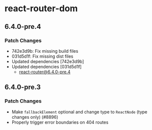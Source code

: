# react-router-dom

## 6.4.0-pre.4

### Patch Changes

- 742e3d9b: Fix missing build files
- 031d5d1f: Fix missing dist files
- Updated dependencies [742e3d9b]
- Updated dependencies [031d5d1f]
  - react-router@6.4.0-pre.4

## 6.4.0-pre.3

### Patch Changes

- Make `fallbackElement` optional and change type to `ReactNode` (type changes only) (#8896)
- Properly trigger error boundaries on 404 routes
